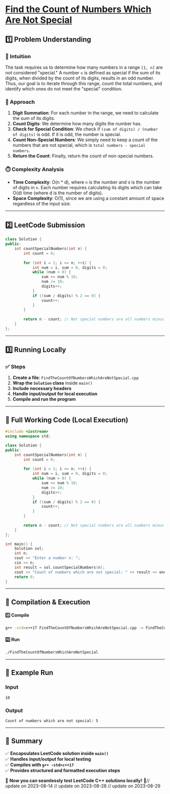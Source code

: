 # **[Find the Count of Numbers Which Are Not Special](https://leetcode.com/problems/find-the-count-of-numbers-which-are-not-special/description/)**  

## **1️⃣ Problem Understanding**  
### **📌 Intuition**  
The task requires us to determine how many numbers in a range `[1, n]` are not considered "special." A number `x` is defined as special if the sum of its digits, when divided by the count of its digits, results in an odd number. Thus, our goal is to iterate through this range, count the total numbers, and identify which ones do not meet the "special" condition.

### **🚀 Approach**  
1. **Digit Summation**: For each number in the range, we need to calculate the sum of its digits.
2. **Count Digits**: We determine how many digits the number has.
3. **Check for Special Condition**: We check if `(sum of digits) / (number of digits)` is odd. If it is odd, the number is special.
4. **Count Non-Special Numbers**: We simply need to keep a count of the numbers that are not special, which is `total numbers - special numbers`.
5. **Return the Count**: Finally, return the count of non-special numbers.

### **⏱️ Complexity Analysis**  
- **Time Complexity**: O(n * d), where `n` is the number and `d` is the number of digits in `n`. Each number requires calculating its digits which can take O(d) time (where d is the number of digits).  
- **Space Complexity**: O(1), since we are using a constant amount of space regardless of the input size.  

---  

## **2️⃣ LeetCode Submission**  
```cpp
class Solution {
public:
    int countSpecialNumbers(int n) {
        int count = 0;
        
        for (int i = 1; i <= n; ++i) {
            int num = i, sum = 0, digits = 0;
            while (num > 0) {
                sum += num % 10;
                num /= 10;
                digits++;
            }
            if ((sum / digits) % 2 == 0) {
                count++;
            }
        }
        
        return n - count; // Not special numbers are all numbers minus special ones
    }
};
```  

---  

## **3️⃣ Running Locally**  
### **✅ Steps**  
1. **Create a file**: `FindTheCountOfNumbersWhichAreNotSpecial.cpp`  
2. **Wrap the `Solution` class** inside `main()`  
3. **Include necessary headers**  
4. **Handle input/output for local execution**  
5. **Compile and run the program**  

---  

## **📝 Full Working Code (Local Execution)**  
```cpp
#include <iostream>
using namespace std;

class Solution {
public:
    int countSpecialNumbers(int n) {
        int count = 0;
        
        for (int i = 1; i <= n; ++i) {
            int num = i, sum = 0, digits = 0;
            while (num > 0) {
                sum += num % 10;
                num /= 10;
                digits++;
            }
            if ((sum / digits) % 2 == 0) {
                count++;
            }
        }
        
        return n - count; // Not special numbers are all numbers minus special ones
    }
};

int main() {
    Solution sol;
    int n;
    cout << "Enter a number n: ";
    cin >> n;
    int result = sol.countSpecialNumbers(n);
    cout << "Count of numbers which are not special: " << result << endl;
    return 0;
}
```  

---  

## **🔧 Compilation & Execution**  
#### **1️⃣ Compile**  
```bash
g++ -std=c++17 FindTheCountOfNumbersWhichAreNotSpecial.cpp -o FindTheCountOfNumbersWhichAreNotSpecial
```  

#### **2️⃣ Run**  
```bash
./FindTheCountOfNumbersWhichAreNotSpecial
```  

---  

## **🎯 Example Run**  
### **Input**  
```
10
```  
### **Output**  
```
Count of numbers which are not special: 5
```  

---  

## **📌 Summary**  
✅ **Encapsulates LeetCode solution inside `main()`**  
✅ **Handles input/output for local testing**  
✅ **Compiles with `g++ -std=c++17`**  
✅ **Provides structured and formatted execution steps**  

🚀 **Now you can seamlessly test LeetCode C++ solutions locally!** 🚀// update on 2023-08-14
// update on 2023-08-28
// update on 2023-08-29
